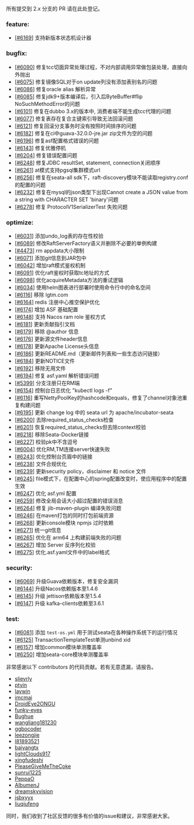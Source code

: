 所有提交到 2.x 分支的 PR 请在此处登记。

<!-- 请根据PR的类型添加 `变更记录` 到以下对应位置(feature/bugfix/optimize/test) 下 -->

### feature:
- [[#6169](https://github.com/apache/incubator-seata/pull/6169)] 支持新版本状态机设计器

### bugfix:
- [[#6090](https://github.com/apache/incubator-seata/pull/6090)] 修复tcc切面异常处理过程，不对内部调用异常做包装处理，直接向外抛出
- [[#6075](https://github.com/apache/incubator-seata/pull/6075)] 修复镜像SQL对于on update列没有添加表别名的问题
- [[#6086](https://github.com/apache/incubator-seata/pull/6086)] 修复oracle alias 解析异常
- [[#6085](https://github.com/apache/incubator-seata/pull/6085)] 修复jdk9+版本编译后，引入后ByteBuffer#flip NoSuchMethodError的问题
- [[#6101](https://github.com/apache/incubator-seata/pull/6101)] 修复在dubbo 3.x的版本中, 消费者端不能生成tcc代理的问题
- [[#6077](https://github.com/apache/incubator-seata/pull/6077)] 修复表存在复合主键索引导致无法回滚问题
- [[#6121](https://github.com/apache/incubator-seata/pull/6121)] 修复回滚分支事务时没有按照时间排序的问题
- [[#6182](https://github.com/apache/incubator-seata/pull/6182)] 修复在ci中guava-32.0.0-jre.jar zip文件为空的问题
- [[#6196](https://github.com/apache/incubator-seata/pull/6196)] 修复asf配置格式错误的问题
- [[#6143](https://github.com/apache/incubator-seata/pull/6143)] 修复优雅停机
- [[#6204](https://github.com/apache/incubator-seata/pull/6204)] 修复错误配置问题
- [[#6248](https://github.com/apache/incubator-seata/pull/6248)] 修复JDBC resultSet, statement, connection关闭顺序
- [[#6261](https://github.com/apache/incubator-seata/pull/6261)] at模式支持pgsql集群模式url
- [[#6256](https://github.com/apache/incubator-seata/pull/6256)] 修复在seata-all sdk下，raft-discovery模块不能读取registry.conf的配置的问题
- [[#6232](https://github.com/apache/incubator-seata/pull/6232)] 修复在mysql的json类型下出现Cannot create a JSON value from a string with CHARACTER SET 'binary'问题
- [[#6278](https://github.com/apache/incubator-seata/pull/6278)] 修复 ProtocolV1SerializerTest 失败问题

### optimize:
- [[#6031](https://github.com/apache/incubator-seata/pull/6031)] 添加undo_log表的存在性校验
- [[#6089](https://github.com/apache/incubator-seata/pull/6089)] 修改RaftServerFactory语义并删除不必要的单例构建
- [[#4473](https://github.com/apache/incubator-seata/pull/4473)] rm appdata大小限制
- [[#6071](https://github.com/apache/incubator-seata/pull/6071)] 添加git信息到JAR包中
- [[#6042](https://github.com/apache/incubator-seata/pull/6042)] 增加raft模式鉴权机制
- [[#6091](https://github.com/apache/incubator-seata/pull/6091)] 优化raft鉴权时获取tc地址的方式
- [[#6098](https://github.com/apache/incubator-seata/pull/6098)] 优化acquireMetadata方法的重试逻辑
- [[#6034](https://github.com/apache/incubator-seata/pull/6034)] 使用helm图表进行部署时使用命令行中的命名空间
- [[#6116](https://github.com/apache/incubator-seata/pull/6034)] 移除 lgtm.com 
- [[#6164](https://github.com/apache/incubator-seata/pull/6164)] redis 注册中心推空保护优化
- [[#6174](https://github.com/apache/incubator-seata/pull/6174)] 增加 ASF 基础配置
- [[#6148](https://github.com/apache/incubator-seata/pull/6148)] 支持 Nacos ram role 鉴权方式
- [[#6181](https://github.com/apache/incubator-seata/pull/6181)] 更新贡献指引文档
- [[#6179](https://github.com/apache/incubator-seata/pull/6179)] 移除 @author 信息
- [[#6176](https://github.com/apache/incubator-seata/pull/6176)] 更新源文件header信息
- [[#6178](https://github.com/apache/incubator-seata/pull/6178)] 更新Apache License头信息
- [[#6186](https://github.com/apache/incubator-seata/pull/6186)] 更新README.md（更新邮件列表和一些生态访问链接）
- [[#6184](https://github.com/apache/incubator-seata/pull/6184)] 更新NOTICE文件
- [[#6192](https://github.com/apache/incubator-seata/pull/6192)] 移除无用文件
- [[#6194](https://github.com/apache/incubator-seata/pull/6194)] 修复 asf.yaml 解析错误问题
- [[#5399](https://github.com/apache/incubator-seata/pull/5399)] 分支注册只在RM端
- [[#6154](https://github.com/apache/incubator-seata/pull/6154)] 控制台日志优化 "kubectl logs -f"
- [[#6116](https://github.com/apache/incubator-seata/pull/6116)] 重写NettyPoolKey的hashcode和equals，修复了channel对象池重复构建问题
- [[#6195](https://github.com/apache/incubator-seata/pull/6195)] 更新 change log 中的 seata url 为 apache/incubator-seata
- [[#6200](https://github.com/apache/incubator-seata/pull/6200)] 去除required_status_checks检查
- [[#6201](https://github.com/apache/incubator-seata/pull/6201)] 恢复required_status_checks但去除context校验
- [[#6218](https://github.com/apache/incubator-seata/pull/6218)] 移除Seata-Docker链接
- [[#6227](https://github.com/apache/incubator-seata/pull/6227)] 校验pk中不含逗号
- [[#6004](https://github.com/apache/incubator-seata/pull/6004)] 优化RM,TM连接server快速失败
- [[#6243](https://github.com/apache/incubator-seata/pull/6243)] 优化控制台页眉中的链接
- [[#6238](https://github.com/apache/incubator-seata/pull/6238)] 文件合规优化
- [[#6239](https://github.com/apache/incubator-seata/pull/6239)] 更新security policy，disclaimer 和 notice 文件
- [[#6245](https://github.com/apache/incubator-seata/pull/6245)] file模式下，在配置中心的spring配置改变时，使应用程序中的配置生效
- [[#6247](https://github.com/apache/incubator-seata/pull/6247)] 优化 asf.yml 配置
- [[#6259](https://github.com/apache/incubator-seata/pull/6259)] 修改全局会话大小超过配置的错误消息
- [[#6264](https://github.com/apache/incubator-seata/pull/6264)] 修复 jib-maven-plugin 编译失败问题
- [[#6246](https://github.com/apache/incubator-seata/pull/6246)] 在maven打包的同时打包前端资源
- [[#6268](https://github.com/apache/incubator-seata/pull/6268)] 更新console模块 npmjs 过时依赖
- [[#6271](https://github.com/apache/incubator-seata/pull/6271)] 统一git信息
- [[#6265](https://github.com/apache/incubator-seata/pull/6265)] 优化在 arm64 上构建前端失败的问题
- [[#6267](https://github.com/apache/incubator-seata/pull/6267)] 增加 Server 反序列化校验
- [[#6275](https://github.com/apache/incubator-seata/pull/6275)] 优化.asf.yaml文件中的label格式

### security:
- [[#6069](https://github.com/apache/incubator-seata/pull/6069)] 升级Guava依赖版本，修复安全漏洞
- [[#6144](https://github.com/apache/incubator-seata/pull/6144)] 升级Nacos依赖版本至1.4.6
- [[#6145](https://github.com/apache/incubator-seata/pull/6145)] 升级 jettison依赖版本至1.5.4
- [[#6147](https://github.com/apache/incubator-seata/pull/6147)] 升级 kafka-clients依赖至3.6.1

### test:
- [[#6081](https://github.com/apache/incubator-seata/pull/6081)] 添加 `test-os.yml` 用于测试seata在各种操作系统下的运行情况
- [[#6125](https://github.com/apache/incubator-seata/pull/6125)] TransactionTemplateTest单测unbind xid
- [[#6157](https://github.com/apache/incubator-seata/pull/6157)] 增加common模块单测覆盖率
- [[#6250](https://github.com/apache/incubator-seata/pull/6250)] 增加seata-core模块单测覆盖率

非常感谢以下 contributors 的代码贡献。若有无意遗漏，请报告。

<!-- 请确保您的 GitHub ID 在以下列表中 -->
- [slievrly](https://github.com/slievrly)
- [ptyin](https://github.com/ptyin)
- [laywin](https://github.com/laywin)
- [imcmai](https://github.com/imcmai)
- [DroidEye2ONGU](https://github.com/DroidEye2ONGU)
- [funky-eyes](https://github.com/funky-eyes)
- [Bughue](https://github.com/Bughue)
- [wangliang181230](https://github.com/wangliang181230)
- [ggbocoder](https://github.com/ggbocoder)
- [leezongjie](https://github.com/leezongjie)
- [l81893521](https://github.com/l81893521)
- [baiyangtx](https://github.com/baiyangtx)
- [lightClouds917](https://github.com/lightClouds917)
- [xingfudeshi](https://github.com/xingfudeshi)
- [PleaseGiveMeTheCoke](https://github.com/PleaseGiveMeTheCoke)
- [sunrui1225](https://github.com/sunrui1225)
- [PeppaO](https://github.com/PeppaO)
- [AlbumenJ](https://github.com/AlbumenJ)
- [dreamskyvision](https://github.com/dreamskyvision)
- [jsbxyyx](https://github.com/jsbxyyx)
- [liuqiufeng](https://github.com/liuqiufeng)

同时，我们收到了社区反馈的很多有价值的issue和建议，非常感谢大家。
